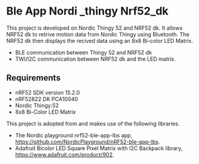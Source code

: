 # Ble App Nordi _thingy Nrf52_dk

This project is developed on Nordic Thingy 52 and NRF52 dk. It allows NRF52 dk to retrive motion data from Nordic Thingy using Bluetooth. The NRF52 dk then displays the recived data using an 8x8 Bi-color LED Matrix. 


- BLE communication between Thingy 52 and NRF52 dk
- TWI/I2C communication between NRF52 dk and the LED matrix. 

## Requirements
- nRF52 SDK version 15.2.0
- nRF52822 DK PCA10040
- Nordic Thingy:52
- 8x8 Bi-Color LED Matrix

This project is adopted from and makes use of the following libraries. 
- The Nordic playground nrf52-ble-app-lbs app, https://github.com/NordicPlayground/nRF52-ble-app-lbs.
- Adafruit Bicolor LED Square Pixel Matrix with I2C Backpack library, https://www.adafruit.com/product/902.
